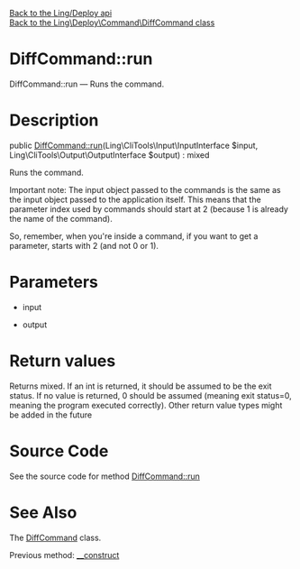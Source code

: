 [Back to the Ling/Deploy api](https://github.com/lingtalfi/Deploy/blob/master/doc/api/Ling/Deploy.md)<br>
[Back to the Ling\Deploy\Command\DiffCommand class](https://github.com/lingtalfi/Deploy/blob/master/doc/api/Ling/Deploy/Command/DiffCommand.md)


DiffCommand::run
================



DiffCommand::run — Runs the command.




Description
================


public [DiffCommand::run](https://github.com/lingtalfi/Deploy/blob/master/doc/api/Ling/Deploy/Command/DiffCommand/run.md)(Ling\CliTools\Input\InputInterface $input, Ling\CliTools\Output\OutputInterface $output) : mixed




Runs the command.

Important note:
The input object passed to the commands is the same as the input object passed to the application itself.
This means that the parameter index used by commands should start at 2 (because 1 is already the name of the command).

So, remember, when you're inside a command, if you want to get a parameter, starts with 2 (and not 0 or 1).




Parameters
================


- input

    

- output

    


Return values
================

Returns mixed.
If an int is returned, it should be assumed to be the exit status.
If no value is returned, 0 should be assumed (meaning exit status=0, meaning the program executed correctly).
Other return value types might be added in the future







Source Code
===========
See the source code for method [DiffCommand::run](https://github.com/lingtalfi/Deploy/blob/master/Command/DiffCommand.php#L89-L205)


See Also
================

The [DiffCommand](https://github.com/lingtalfi/Deploy/blob/master/doc/api/Ling/Deploy/Command/DiffCommand.md) class.

Previous method: [__construct](https://github.com/lingtalfi/Deploy/blob/master/doc/api/Ling/Deploy/Command/DiffCommand/__construct.md)<br>

